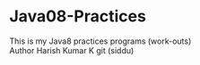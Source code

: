# Java08-Practices
This is my Java8 practices programs (work-outs)
<br>
Author Harish Kumar K git (siddu)
